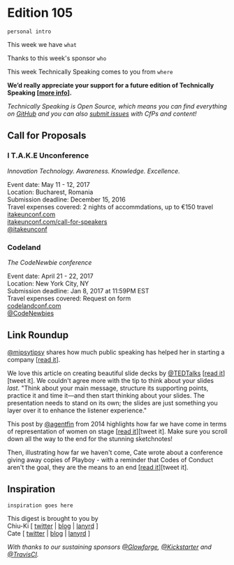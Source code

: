 # Edition 105

`personal intro`

This week we have `what`

Thanks to this week's sponsor `who`

This week Technically Speaking comes to you from `where`

**We’d really appreciate your support for a future edition of Technically Speaking [[more info](http://www.techspeak.email/sponsorship/)].**  

*Technically Speaking is Open Source, which means you can find everything on [GitHub](https://github.com/catehstn/technically-speaking/) and you can also [submit issues](https://github.com/catehstn/technically-speaking/issues/new) with CfPs and content!*  

## Call for Proposals

### I T.A.K.E Unconference 
*Innovation Technology. Awareness. Knowledge. Excellence.* 

Event date: May 11 - 12, 2017  
Location: Bucharest, Romania  
Submission deadline: December 15, 2016  
Travel expenses covered: 2 nights of accommdations, up to €150 travel  
[itakeunconf.com](http://itakeunconf.com)  
[itakeunconf.com/call-for-speakers](http://itakeunconf.com/call-for-speakers/)  
[@itakeunconf](https://twitter.com/itakeunconf)


### Codeland
*The CodeNewbie conference* 
 
Event date: April 21 - 22, 2017  
Location: New York City, NY  
Submission deadline: Jan 8, 2017 at 11:59PM EST  
Travel expenses covered: Request on form  
[codelandconf.com](http://codelandconf.com)  
[@CodeNewbies](https://twitter.com/CodeNewbies)


## Link Roundup

[@mipsytipsy](http://twitter.com/mipsytipsy) shares how much public speaking has helped her in starting a company [[read it](https://twitter.com/mipsytipsy/status/803483096116924416)].

We love this article on creating beautiful slide decks by [@TEDTalks](http://twitter.com/TEDTalks) [[read it](http://blog.ted.com/10-tips-for-better-slide-decks/)][tweet it]. We couldn't agree more with the tip to think about your slides *last*. "Think about your main message, structure its supporting points, practice it and time it—and then start thinking about your slides. The presentation needs to stand on its own; the slides are just something you layer over it to enhance the listener experience."

This post by [@agentfin](http://twitter.com/agentfin) from 2014 highlights how far we have come in terms of representation of women on stage [[read it](https://medium.com/@agentfin/-8840db605563#.tz9vtntq2)][tweet it]. Make sure you scroll down all the way to the end for the stunning sketchnotes!

Then, illustrating how far we haven't come, Cate wrote about a conference giving away copies of Playboy - with a reminder that Codes of Conduct aren't the goal, they are the means to an end [[read it](https://cate.blog/2016/12/06/notallmen-like-playboy/)][tweet it].

## Inspiration

`inspiration goes here`  


This digest is brought to you by  
Chiu-Ki [ [twitter](https://twitter.com/chiuki) | [blog](http://blog.sqisland.com/) | [lanyrd](http://lanyrd.com/profile/chiuki/) ]  
Cate [ [twitter](https://twitter.com/catehstn) | [blog](http://www.catehuston.com/blog/) | [lanyrd](http://lanyrd.com/profile/catehstn/) ]

*With thanks to our sustaining sponsors [@Glowforge](http://twitter.com/glowforge), [@Kickstarter](http://twitter.com/kickstarter) and [@TravisCI](http://twitter.com/travisci).*
